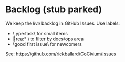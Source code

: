 <!-- status: stub; target: 150+ words -->
# Backlog (stub parked)

We keep the *live* backlog in GitHub Issues. Use labels:
- \  ype:task\ for small items
- \rea:* \ to filter by docs/ops area
- \good first issue\ for newcomers

See: https://github.com/rickballard/CoCivium/issues


